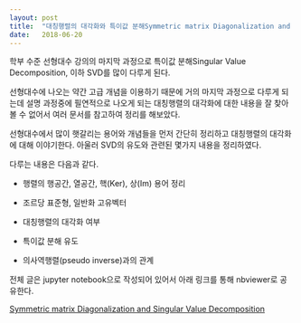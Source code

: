```yaml
---
layout: post
title:  "대칭행렬의 대각화와 특이값 분해Symmetric matrix Diagonalization and Singular Value Decomposition"
date:   2018-06-20
---
```


학부 수준 선형대수 강의의 마지막 과정으로 특이값 분해Singular Value Decomposition, 이하 SVD를 많이 다루게 된다. 

선형대수에 나오는 약간 고급 개념을 이용하기 때문에 거의 마지막 과정으로 다루게 되는데 설명 과정중에 필연적으로 나오게 되는 대칭행렬의 대각화에 대한 내용을 잘 찾아볼 수 없어서 여러 문서를 참고하여 정리를 해보았다.

선형대수에서 많이 햇갈리는 용어와 개념들을 먼저 간단히 정리하고 대칭행렬의 대각화에 대해 이야기한다. 아울러 SVD의 유도와 관련된 몇가지 내용을 정리하였다.

다루는 내용은 다음과 같다.

- 행렬의 행공간, 열공간, 핵(Ker), 상(Im) 용어 정리

- 조르당 표준형, 일반화 고유벡터

- 대칭행렬의 대각화 여부

- 특이값 분해 유도

- 의사역행렬(pseudo inverse)과의 관계

 
전체 글은 jupyter notebook으로 작성되어 있어서 아래 링크를 통해 nbviewer로 공유한다.

[Symmetric matrix Diagonalization and Singular Value Decomposition][svd]

[svd]: http://nbviewer.jupyter.org/github/metamath1/ml-simple-works/blob/master/svd/svd.ipynb
